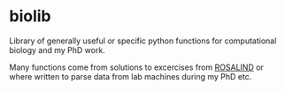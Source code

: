 # biolib
Library of generally useful or specific python functions for computational biology and my PhD work.

Many functions come from solutions to excercises from [ROSALIND](http://rosalind.info) or where written to parse data from lab machines during my PhD etc.
